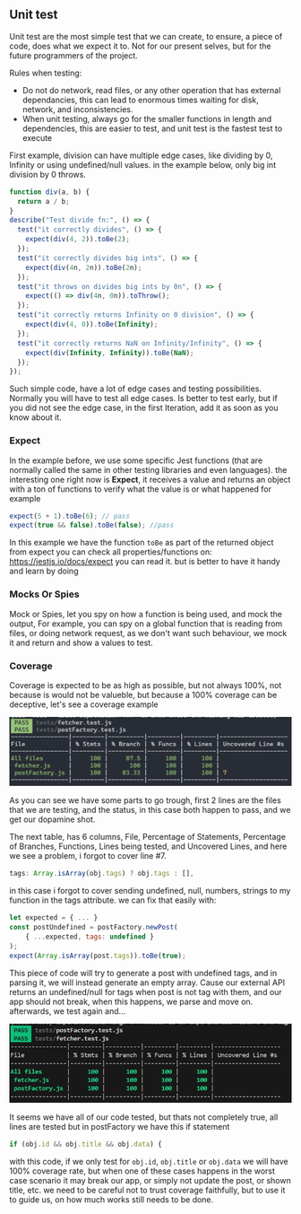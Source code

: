 ## Unit test

Unit test are the most simple test that we can create, to ensure, a piece of code, does what we expect it to. Not for our present selves, but for the future programmers of the project.

Rules when testing:

- Do not do network, read files, or any other operation that has external dependancies, this can lead to enormous times waiting for disk, network, and inconsistencies.
- When unit testing, always go for the smaller functions in length and dependencies, this are easier to test, and unit test is the fastest test to execute

First example, division can have multiple edge cases, like dividing by 0, Infinity or using undefined/null values. in the example below, only big int division by 0 throws.

```javascript
function div(a, b) {
  return a / b;
}
describe("Test divide fn:", () => {
  test("it correctly divides", () => {
    expect(div(4, 2)).toBe(2);
  });
  test("it correctly divides big ints", () => {
    expect(div(4n, 2n)).toBe(2n);
  });
  test("it throws on divides big ints by 0n", () => {
    expect(() => div(4n, 0n)).toThrow();
  });
  test("it correctly returns Infinity on 0 division", () => {
    expect(div(4, 0)).toBe(Infinity);
  });
  test("it correctly returns NaN on Infinity/Infinity", () => {
    expect(div(Infinity, Infinity)).toBe(NaN);
  });
});
```

Such simple code, have a lot of edge cases and testing possibilities. Normally you will have to test all edge cases. Is better to test early, but if you did not see the edge case, in the first Iteration, add it as soon as you know about it.

### Expect

In the example before, we use some specific Jest functions (that are normally called the same in other testing libraries and even languages). the interesting one right now is **Expect**, it receives a value and returns an object with a ton of functions to verify what the value is or what happened for example

```javascript
expect(5 + 1).toBe(6); // pass
expect(true && false).toBe(false); //pass
```

In this example we have the function `toBe` as part of the returned object from expect you can check all properties/functions on: https://jestjs.io/docs/expect you can read it. but is better to have it handy and learn by doing

### Mocks Or Spies

Mock or Spies, let you spy on how a function is being used, and mock the output, For example, you can spy on a global function that is reading from files, or doing network request, as we don't want such behaviour, we mock it and return and show a values to test.

### Coverage

Coverage is expected to be as high as possible, but not always 100%, not because is would not be valueble, but because a 100% coverage can be deceptive, let's see a coverage example

![Screenshot of a terminal jest test passing](./assets/coverage_1.png)

As you can see we have some parts to go trough, first 2 lines are the files that we are testing, and the status, in this case both happen to pass, and we get our dopamine shot.

The next table, has 6 columns, File, Percentage of Statements, Percentage of Branches, Functions, Lines being tested, and Uncovered Lines, and here we see a problem, i forgot to cover line #7.

```javascript
tags: Array.isArray(obj.tags) ? obj.tags : [],
```

in this case i forgot to cover sending undefined, null, numbers, strings to my function in the tags attribute. we can fix that easily with:

```javascript
let expected = { ... }
const postUndefined = postFactory.newPost(
    { ...expected, tags: undefined }
);
expect(Array.isArray(post.tags)).toBe(true);
```

This piece of code will try to generate a post with undefined tags, and in parsing it, we will instead generate an empty array. Cause our external API returns an undefined/null for tags when post is not tag with them, and our app should not break, when this happens, we parse and move on. afterwards, we test again and...

![Coverage 2 with all test passing and all lines covered](coverage_2.png)

It seems we have all of our code tested, but thats not completely true, all lines are tested but in postFactory we have this if statement

```javascript
if (obj.id && obj.title && obj.data) {
```

with this code, if we only test for `obj.id`, `obj.title` or `obj.data` we will have 100% coverage rate, but when one of these cases happens in the worst case scenario it may break our app, or simply not update the post, or shown title, etc.
we need to be careful not to trust coverage faithfully, but to use it to guide us, on how much works still needs to be done.
